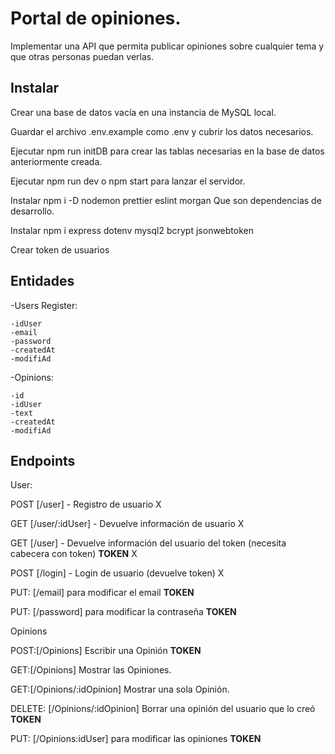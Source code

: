 # Portal de opiniones.

Implementar una API que permita publicar opiniones sobre cualquier tema y que otras
personas puedan verlas.

## Instalar

Crear una base de datos vacía en una instancia de MySQL local.

Guardar el archivo .env.example como .env y cubrir los datos necesarios.

Ejecutar npm run initDB para crear las tablas necesarias en la base de datos anteriormente creada.

Ejecutar npm run dev o npm start para lanzar el servidor.

Instalar npm i -D nodemon prettier eslint morgan Que son dependencias de desarrollo.

Instalar npm i express dotenv mysql2 bcrypt jsonwebtoken

Crear token de usuarios

## Entidades

-Users Register:

    -idUser
    -email
    -password
    -createdAt
    -modifiAd

-Opinions:

    -id
    -idUser
    -text
    -createdAt
    -modifiAd

## Endpoints

User:

POST [/user] - Registro de usuario X

GET [/user/:idUser] - Devuelve información de usuario X

GET [/user] - Devuelve información del usuario del token (necesita cabecera con token) **TOKEN** X

POST [/login] - Login de usuario (devuelve token) X

PUT: [/email] para modificar el email **TOKEN**

PUT: [/password] para modificar la contraseña **TOKEN**

Opinions

POST:[/Opinions] Escribir una Opinión **TOKEN**

GET:[/Opinions] Mostrar las Opiniones.

GET:[/Opinions/:idOpinion] Mostrar una sola Opinión.

DELETE: [/Opinions/:idOpinion] Borrar una opinión del usuario que lo creó **TOKEN**

PUT: [/Opinions:idUser] para modificar las opiniones **TOKEN**
